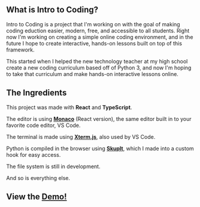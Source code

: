 ## What is Intro to Coding? 

Intro to Coding is a project that I'm working on with the goal of making coding eduction easier, modern, free, and accessible to all students. Right now I'm working on creating a simple online coding environment, and in the future I hope to create interactive, hands-on lessons built on top of this framework. 

This started when I helped the new technology teacher at my high school create a new coding curriculum based off of Python 3, and now I'm hoping to take that curriculum and make hands-on interactive lessons online. 
<!-- 
## Are you trying to make another Code.org / Codecademy? 

Not exactly, but maybe one day. Into to Coding has the goal of integrating into classrooms as a free and open source coding curriculum, making it easier for teachers to teach and students to learn. With more resources, Intro to Coding could one day be available to students without a teacher, but for right now this is outside the scope of the project. I also don't plan on ever monitizing this resource for profit. 

## What's the Problem with Coding Education?

Coding education currently sucks. The problem is that technology advances at incredible speeds and education can't keep up to teach it. As a result, the coding taught in classrooms covers the boring fundamentals, which really pushes kids away with a natural interest in computers. Intro to Coding tries to balance fun and applicable programming with basic concepts to help kids find their true passion for computer science. 

## How is Intro to Coding Different?

Intro to Coding wants to teach kids with hands-on learning and interactive lessons in a way that the computer science classes haven't seen before. The goal is to use modern technology to teach modern technology, so kids -->

## The Ingredients

This project was made with **React** and **TypeScript**. 

The editor is using **[Monaco](https://github.com/suren-atoyan/monaco-react/)** (React version), the same editor built in to your favorite code editor, VS Code. 

The terminal is made using **[Xterm.js](https://xtermjs.org/)**, also used by VS Code. 

Python is compiled in the browser using **[Skuplt](https://skulpt.org/)**, which I made into a custom hook for easy access.

The file system is still in development. 

And so is everything else. 


## View the [Demo!](https://introtocoding.netlify.app/)
